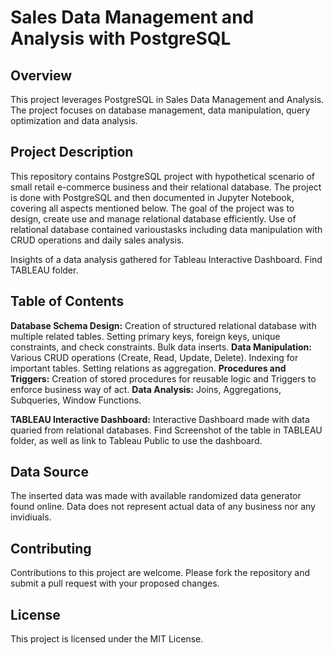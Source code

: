 # Sales Data Management and Analysis with PostgreSQL

## Overview

This project leverages PostgreSQL in Sales Data Management and Analysis. The project focuses on database management, data manipulation, query optimization and data analysis.

## Project Description

This repository contains PostgreSQL project with hypothetical scenario of small retail e-commerce business and their relational database. The project is done with PostgreSQL and then documented in Jupyter Notebook, covering all aspects mentioned below.
The goal of the project was to design, create use and manage relational database efficiently. Use of relational database contained varioustasks including data manipulation with CRUD operations and daily sales analysis.

Insights of a data analysis gathered for Tableau Interactive Dashboard. Find TABLEAU folder.

## Table of Contents

**Database Schema Design:** Creation of structured relational database with multiple related tables. Setting primary keys, foreign keys, unique constraints, and check constraints. Bulk data inserts.
**Data Manipulation:** Various CRUD operations (Create, Read, Update, Delete). Indexing for important tables. Setting relations as aggregation.
**Procedures and Triggers:** Creation of stored procedures for reusable logic and Triggers to enforce business way of act.
**Data Analysis:** Joins, Aggregations, Subqueries, Window Functions.

**TABLEAU Interactive Dashboard:** Interactive Dashboard made with data quaried from relational databases. Find Screenshot of the table in TABLEAU folder, as well as link to Tableau Public to use the dashboard.

## Data Source

The inserted data was made with available randomized data generator found online. Data does not represent actual data of any business nor any invidiuals.

## Contributing

Contributions to this project are welcome. Please fork the repository and submit a pull request with your proposed changes.

## License

This project is licensed under the MIT License.
